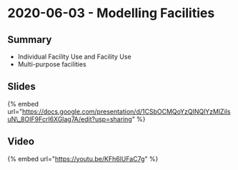 # 2020-06-03 - Modelling Facilities

## Summary

* Individual Facility Use and Facility Use
* Multi-purpose facilities

## Slides

{% embed url="https://docs.google.com/presentation/d/1CSbOCMQoYzQINQlYzMlZilsuN\_8OIF9FcrI6XGlag7A/edit?usp=sharing" %}

## Video

{% embed url="https://youtu.be/KFh6lUFaC7g" %}

